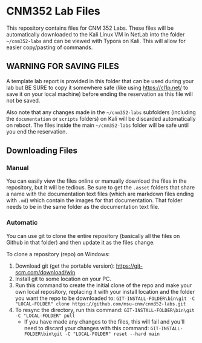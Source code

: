 # CNM352 Lab Files

This repository contains files for CNM 352 Labs.  These files will be automatically downloaded to the Kali Linux VM in NetLab into the folder `~/cnm352-labs` and can be viewed with Typora on Kali.  This will allow for easier copy/pasting of commands.

## WARNING FOR SAVING FILES

A template lab report is provided in this folder that can be used during your lab but BE SURE to copy it somewhere safe (like using https://cl1p.net/ to save it on your local machine) before ending the reservation as this file will not be saved.

Also note that any changes made in the `~/cnm352-labs` subfolders (including the `documentation` or `scripts` folders) on Kali will be discarded automatically on reboot.  The files inside the main `~/cnm352-labs` folder will be safe until you end the reservation.

## Downloading Files

### Manual

You can easily view the files online or manually download the files in the repository, but it will be tedious.  Be sure to get the `.asset` folders that share a name with the documentation text files (which are markdown files ending with `.md`)  which contain the images for that documentation.  That folder needs to be in the same folder as the documentation text file.

### Automatic

You can use git to clone the entire repository (basically all the files on Github in that folder) and then update it as the files change.  

To clone a repository (repo) on Windows:

1. Download git (get the portable version): https://git-scm.com/download/win
2. Install git to some location on your PC.
3. Run this command to create the initial clone of the repo and make your own local repository, replacing it with your install location and the folder you want the repo to be downloaded to: 
   `GIT-INSTALL-FOLDER\bin\git -C "LOCAL-FOLDER" clone https://github.com/msu-cnm/cnm352-labs.git`
4. To resync the directory, run this command:
   `GIT-INSTALL-FOLDER\bin\git -C "LOCAL-FOLDER" pull`
   - If you have made any changes to the files, this will fail and you'll need to discard your changes with this command:
     `GIT-INSTALL-FOLDER\bin\git -C "LOCAL-FOLDER" reset --hard main`
